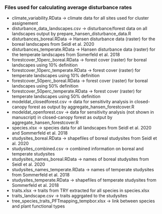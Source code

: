 ### Files used for calculating average disturbance rates

- climate_variability.RData -> climate data for all sites used for cluster assignement
- disturbance_data_landscapes.csv -> disturbance/forest data on all landscapes output by prepare_hansen_disturbance_data.R
- disturbances_boreal.RData -> Hansen disturbance data (raster) for the boreal landscapes from Seidl et al. 2020
- disturbances_temperate.RData -> Hansen disturbance data (raster) for the temperate landscapes from Somerfeld et al. 2018
- forestcover_10perc_boreal.RData -> forest cover (raster) for boreal landscapes using 10% definition
- forestcover_10perc_temperate.RData -> forest cover (raster) for temperate landscapes using 10% definition
- forestcover_50perc_boreal.RData -> forest cover (raster) for boreal landscapes using 50% definition
- forestcover_50perc_temperate.RData -> forest cover (raster) for temperate landscapes using 50% definition
- modeldat_closedforest.csv -> data for sensitivity analysis in closed-canopy forest as output by aggregate_hansen_forestcover.R
- modeldat_openforest.csv -> data for sensitivity analysis (not shown in manuscript) in closed-canopy forest as output by aggregate_hansen_forestcover.R
- species.xlsx -> species data for all landscapes from Seidl et al. 2020 and Sommerfeld et al. 2018
- studysites_boreal.RData -> shapefiles of boreal studysites from Seidl et al. 2020
- studysites_combined.csv -> combined information on boreal and temperate studysites
- studysites_names_boreal.RData -> names of boreal studysites from Seidl et al. 2020
- studysites_names_temperate.RData -> names of temperate studysites from Sommerfeld et al. 2018
- studysites_temperate.RData -> shapefiles of temperate studysites from Sommerfeld et al. 2018
- traits.xlsx -> traits from TRY extracted for all species in species.xlsx
- traits_landscape.csv -> traits aggrgated to the studysites
- tree_species_traits_PFTmapping_tempbor.xlsx -> link between species and plant functional types
